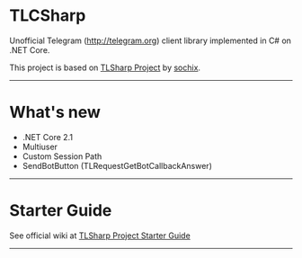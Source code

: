 # TLCSharp

Unofficial Telegram (http://telegram.org) client library implemented in C# on .NET Core.

This project is based on [TLSharp Project](https://github.com/sochix/TLSharp) by [sochix](https://github.com/sochix).

-------------------------------

# What's new
- .NET Core 2.1
- Multiuser
- Custom Session Path
- SendBotButton (TLRequestGetBotCallbackAnswer)

-------------------------------

# Starter Guide

See official wiki at [TLSharp Project Starter Guide](https://github.com/sochix/TLSharp/#starter-guide)

-------------------------------